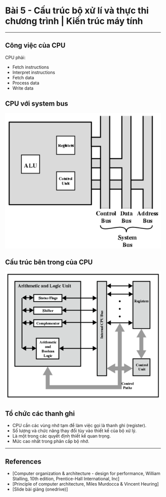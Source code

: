 
# Bài 5 - Cấu trúc bộ xử lí và thực thi chương trình | Kiến trúc máy tính

---

## Công việc của CPU

CPU phải:

- Fetch instructions
- Interpret instructions
- Fetch data
- Process data
- Write data

## CPU với system bus

![System bus](./img/system-bus.png)

## Cấu trúc bên trong của CPU

![Inside structure of a CPU](./img/structure-of-cpu.png)

## Tổ chức các thanh ghi

- CPU cần các vùng nhớ tạm để làm việc gọi là thanh ghi (register).
- Số lượng và chức năng thay đổi tùy vào thiết kế của bộ xử lý.
- Là một trong các quyết định thiết kế quan trọng.
- Mức cao nhất trong phân cấp bộ nhớ.

---

## References

- [Computer organization & architecture - design for performance, William Stalling, 10th edition, Prentice-Hall International, Inc]
- [Principle of computer architecture, Miles Murdocca & Vincent Heuring]
- [Slide bài giảng (onedrive)]
